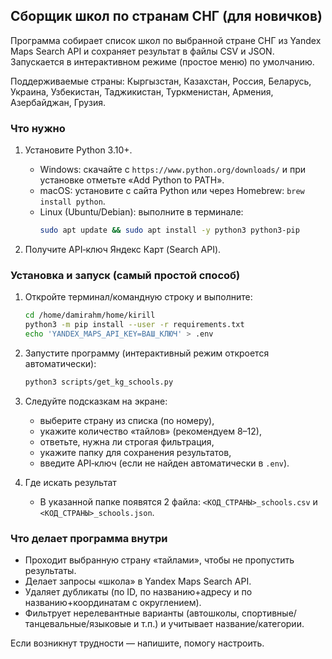 ## Сборщик школ по странам СНГ (для новичков)

Программа собирает список школ по выбранной стране СНГ из Yandex Maps Search API и сохраняет результат в файлы CSV и JSON. Запускается в интерактивном режиме (простое меню) по умолчанию.

Поддерживаемые страны: Кыргызстан, Казахстан, Россия, Беларусь, Украина, Узбекистан, Таджикистан, Туркменистан, Армения, Азербайджан, Грузия.

### Что нужно

1) Установите Python 3.10+.
   - Windows: скачайте с `https://www.python.org/downloads/` и при установке отметьте «Add Python to PATH».
   - macOS: установите с сайта Python или через Homebrew: `brew install python`.
   - Linux (Ubuntu/Debian): выполните в терминале:
     ```bash
     sudo apt update && sudo apt install -y python3 python3-pip
     ```

2) Получите API‑ключ Яндекс Карт (Search API).

### Установка и запуск (самый простой способ)

1) Откройте терминал/командную строку и выполните:
   ```bash
   cd /home/damirahm/home/kirill
   python3 -m pip install --user -r requirements.txt
   echo 'YANDEX_MAPS_API_KEY=ВАШ_КЛЮЧ' > .env
   ```

2) Запустите программу (интерактивный режим откроется автоматически):
   ```bash
   python3 scripts/get_kg_schools.py
   ```

3) Следуйте подсказкам на экране:
   - выберите страну из списка (по номеру),
   - укажите количество «тайлов» (рекомендуем 8–12),
   - ответьте, нужна ли строгая фильтрация,
   - укажите папку для сохранения результатов,
   - введите API‑ключ (если не найден автоматически в `.env`).

4) Где искать результат
   - В указанной папке появятся 2 файла: `<КОД_СТРАНЫ>_schools.csv` и `<КОД_СТРАНЫ>_schools.json`.

### Что делает программа внутри

- Проходит выбранную страну «тайлами», чтобы не пропустить результаты.
- Делает запросы «школа» в Yandex Maps Search API.
- Удаляет дубликаты (по ID, по названию+адресу и по названию+координатам с округлением).
- Фильтрует нерелевантные варианты (автошколы, спортивные/танцевальные/языковые и т.п.) и учитывает название/категории.

Если возникнут трудности — напишите, помогу настроить.


